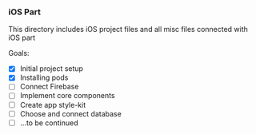 ### iOS Part
This directory includes iOS project files and all misc files connected with iOS part

Goals:
- [x] Initial project setup
- [x] Installing pods
- [ ] Connect Firebase
- [ ] Implement core components
- [ ] Create app style-kit
- [ ] Choose and connect database
- [ ] ...to be continued
